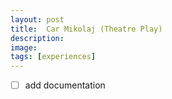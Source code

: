 ```yaml
---
layout: post
title:  Car Mikolaj (Theatre Play)
description: 
image:
tags: [experiences]
---
```


- [ ] add documentation